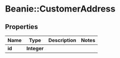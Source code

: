# Beanie::CustomerAddress

## Properties
Name | Type | Description | Notes
------------ | ------------- | ------------- | -------------
**id** | **Integer** |  | 


